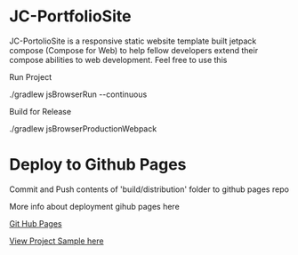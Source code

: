 # JC-PortfolioSite

JC-PortolioSite is a responsive static website template built jetpack compose (Compose for Web) to help fellow developers extend their compose abilities to web development. Feel free to use this

Run Project

./gradlew jsBrowserRun --continuous


Build for Release

./gradlew jsBrowserProductionWebpack

# Deploy to Github Pages

Commit and Push contents of 'build/distribution' folder to github pages repo

More info about deployment gihub pages here 

[Git Hub Pages](https://pages.github.com/)



[View Project Sample here](https://develnerd.github.io/)
